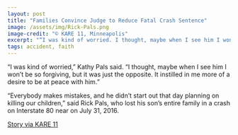 ```yaml
---
layout: post
title: "Families Convince Judge to Reduce Fatal Crash Sentence"
image: /assets/img/Rick-Pals.png
image-credit: "© KARE 11, Minneapolis"
excerpt: "“I was kind of worried. I thought, maybe when I see him I won’t be so forgiving, but it was just the opposite.”"
tags: accident, faith
---
```

<p>“I was kind of worried,” Kathy Pals said. “I thought, maybe when I see him I won’t be so forgiving, but it was just the opposite. It instilled in me more of a desire to be at peace with him.”</p>

<p>“Everybody makes mistakes, and he didn’t start out that day planning on killing our children,” said Rick Pals, who lost his son’s entire family in a crash on Interstate 80 near on July 31, 2016.</p>

<p class="story-link"><a href="https://www.kare11.com/article/news/faith-and-forgiveness-families-convince-judge-to-reduce-fatal-crash-sentence/89-577193962" target="_blank" > Story via KARE 11 </a></p>

